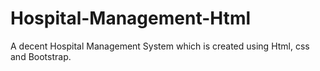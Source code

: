 # Hospital-Management-Html
A decent Hospital Management System which is created using Html, css and Bootstrap.